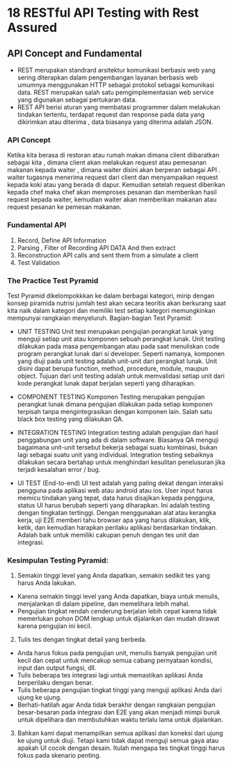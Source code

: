 # 18 RESTful API Testing with Rest Assured
## API Concept and Fundamental
- REST merupakan standrard arsitektur komunikasi berbasis web yang sering diterapkan dalam pengembangan layanan berbasis web umumnya menggunakan HTTP sebagai protokol sebagai komunikasi data. REST merupakan salah satu pemgimplementasian web service yang digunakan sebagai pertukaran data.
- REST API berisi aturan yang membatasi programmer dalam melakukan tindakan tertentu, terdapat request dan response pada data yang dikirimkan atau diterima , data biasanya yang diterima adalah JSON.

### API Concept
Ketika kita berasa di restoran atau rumah makan dimana client diibaratkan sebagai kita , dimana client akan melakukan request atau pemesanan makanan kepada waiter , dimana waiter disini akan berperan sebagai API . waiter tugasnya menerima request dari client dan menyampaikan request kepada koki atau yang berada di dapur. Kemudian setelah request diberikan kepada chef maka chef akan memproses pesanan dan memberikan hasil request kepada waiter, kemudian waiter akan memberikan makanan atau request pesanan ke pemesan makanan.

### Fundamental API
1. Record, Define API Information 
2. Parsing , Filter of Recording API DATA And then extract
3. Reconstruction API calls and sent them from a simulate a client
4. Test Validation

### The Practice Test Pyramid
Test Pyramid dikelompokkkan ke dalam berbagai kategori, mirip dengan konsep piramida nutrisi jumlah test akan secara teoritis akan berkurang saat kita naik dalam kategori dan memiliki test setiap kategori memungkinkan mempunyai rangkaian menyeluruh.
Bagian-bagian Test Pyramid:
- UNIT TESTING
Unit test merupakan pengujian perangkat lunak yang menguji setiap unit atau komponen sebuah perangkat lunak. Unit testing dilakukan pada masa pengembangan atau pada saat menuliskan code program perangkat lunak dari si developer. Seperti namanya, komponen yang diuji pada unit testing adalah unit-unit dari perangkat lunak. Unit disini dapat berupa function, method, procedure, module, maupun object. Tujuan dari unit testing adalah untuk memvalidasi setiap unit dari kode perangkat lunak dapat berjalan seperti yang diharapkan.

- COMPONENT TESTING
Komponen Testing merupakan pengujian perangkat lunak dimana pengujian dilakukan pada setiap komponen terpisah tanpa mengintegrasikan dengan komponen lain. Salah satu black box testing yang dilakukan QA.

- INTEGRATION TESTING
Integration testing adalah pengujian dari hasil penggabungan unit yang ada di dalam software. Biasanya QA menguji bagaimana unit-unit tersebut bekerja sebagai suatu kombinasi, bukan lagi sebagai suatu unit yang individual. Integration testing sebaiknya dilakukan secara bertahap untuk menghindari kesulitan penelusuran jika terjadi kesalahan error / bug.

- UI TEST (End-to-end)
UI test adalah yang paling dekat dengan interaksi pengguna pada aplikasi web atau android atau ios. User input harus memicu tindakan yang tepat, data harus disajikan kepada pengguna, status UI harus berubah seperti yang diharapkan. Ini adalah testing dengan tingkatan tertinggi. Dengan menggunakan alat atau kerangka kerja, uji E2E memberi tahu browser apa yang harus dilakukan, klik, ketik, dan kemudian harapkan perilaku aplikasi berdasarkan tindakan. Adalah baik untuk memiliki cakupan penuh dengan tes unit dan integrasi.

### Kesimpulan Testing Pyramid:
1. Semakin tinggi level yang Anda dapatkan, semakin sedikit tes yang harus Anda lakukan.
- Karena semakin tinggi level yang Anda dapatkan, biaya untuk menulis, menjalankan di dalam pipeline, dan memelihara lebih mahal.
- Pengujian tingkat rendah cenderung berjalan lebih cepat karena tidak memerlukan pohon DOM lengkap untuk dijalankan dan mudah dirawat karena pengujian ini kecil.
2. Tulis tes dengan tingkat detail yang berbeda.
- Anda harus fokus pada pengujian unit, menulis banyak pengujian unit kecil dan cepat untuk mencakup semua cabang pernyataan kondisi, input dan output fungsi, dll.
- Tulis beberapa tes integrasi lagi untuk memastikan aplikasi Anda berperilaku dengan benar.
- Tulis beberapa pengujian tingkat tinggi yang menguji aplikasi Anda dari ujung ke ujung.
- Berhati-hatilah agar Anda tidak berakhir dengan rangkaian pengujian besar-besaran pada integrasi dan E2E yang akan menjadi mimpi buruk untuk dipelihara dan membutuhkan waktu terlalu lama untuk dijalankan.
3. Bahkan kami dapat menampilkan semua aplikasi dan koneksi dari ujung ke ujung untuk diuji. Tetapi kami tidak dapat menguji semua gaya atau apakah UI cocok dengan desain. Itulah mengapa tes tingkat tinggi harus fokus pada skenario penting.


